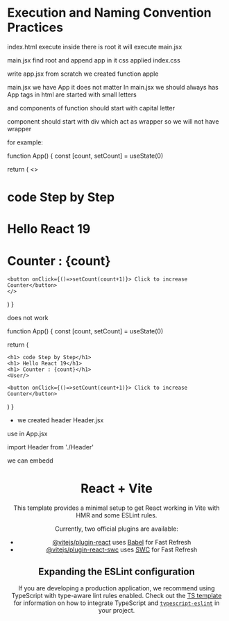 # Execution and Naming Convention Practices
index.html execute
inside there is root it will execute main.jsx

main.jsx find root and append app in it
css applied index.css

write app.jsx from scratch we created function apple

main.jsx we have App it does not matter
In main.jsx we should always has App
tags in html are started with small letters

and components of function should start with capital letter

component should start with div which act as wrapper so we will not have wrapper

for example:

function App() {
  const [count, setCount] = useState(0)

  return (
    <>
    <h1> code Step by Step</h1>
    <h1> Hello React 19</h1>
    <h1> Counter : {count}</h1>
    <User/>

    <button onClick={()=>setCount(count+1)}> Click to increase Counter</button>
    </>
  )
}

does not work

function App() {
  const [count, setCount] = useState(0)

  return (

    <h1> code Step by Step</h1>
    <h1> Hello React 19</h1>
    <h1> Counter : {count}</h1>
    <User/>

    <button onClick={()=>setCount(count+1)}> Click to increase Counter</button>

  )
}

- we created header Header.jsx

use in App.jsx

import Header from './Header'

we can embedd

<Header/>



# React + Vite

This template provides a minimal setup to get React working in Vite with HMR and some ESLint rules.

Currently, two official plugins are available:

- [@vitejs/plugin-react](https://github.com/vitejs/vite-plugin-react/blob/main/packages/plugin-react) uses [Babel](https://babeljs.io/) for Fast Refresh
- [@vitejs/plugin-react-swc](https://github.com/vitejs/vite-plugin-react/blob/main/packages/plugin-react-swc) uses [SWC](https://swc.rs/) for Fast Refresh

## Expanding the ESLint configuration

If you are developing a production application, we recommend using TypeScript with type-aware lint rules enabled. Check out the [TS template](https://github.com/vitejs/vite/tree/main/packages/create-vite/template-react-ts) for information on how to integrate TypeScript and [`typescript-eslint`](https://typescript-eslint.io) in your project.
